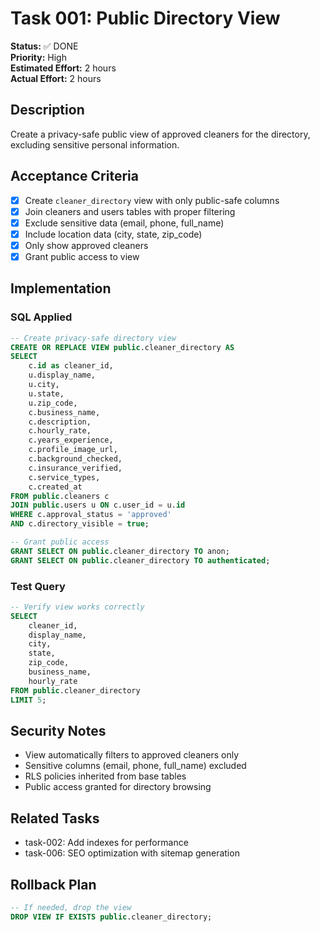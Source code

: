 # Task 001: Public Directory View

**Status:** ✅ DONE  
**Priority:** High  
**Estimated Effort:** 2 hours  
**Actual Effort:** 2 hours  

## Description
Create a privacy-safe public view of approved cleaners for the directory, excluding sensitive personal information.

## Acceptance Criteria
- [x] Create `cleaner_directory` view with only public-safe columns
- [x] Join cleaners and users tables with proper filtering
- [x] Exclude sensitive data (email, phone, full_name)
- [x] Include location data (city, state, zip_code)
- [x] Only show approved cleaners
- [x] Grant public access to view

## Implementation

### SQL Applied
```sql
-- Create privacy-safe directory view
CREATE OR REPLACE VIEW public.cleaner_directory AS
SELECT 
    c.id as cleaner_id,
    u.display_name,
    u.city,
    u.state,
    u.zip_code,
    c.business_name,
    c.description,
    c.hourly_rate,
    c.years_experience,
    c.profile_image_url,
    c.background_checked,
    c.insurance_verified,
    c.service_types,
    c.created_at
FROM public.cleaners c
JOIN public.users u ON c.user_id = u.id
WHERE c.approval_status = 'approved'
AND c.directory_visible = true;

-- Grant public access
GRANT SELECT ON public.cleaner_directory TO anon;
GRANT SELECT ON public.cleaner_directory TO authenticated;
```

### Test Query
```sql
-- Verify view works correctly
SELECT 
    cleaner_id,
    display_name,
    city,
    state,
    zip_code,
    business_name,
    hourly_rate
FROM public.cleaner_directory
LIMIT 5;
```

## Security Notes
- View automatically filters to approved cleaners only
- Sensitive columns (email, phone, full_name) excluded
- RLS policies inherited from base tables
- Public access granted for directory browsing

## Related Tasks
- task-002: Add indexes for performance
- task-006: SEO optimization with sitemap generation

## Rollback Plan
```sql
-- If needed, drop the view
DROP VIEW IF EXISTS public.cleaner_directory;
```